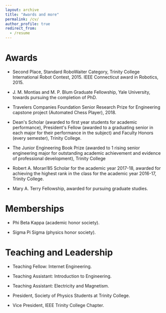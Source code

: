 ```yaml
---
layout: archive
title: "Awards and more"
permalink: /cv/
author_profile: true
redirect_from:
  - /resume
---
```


<!-- {% include base_path %} -->




Awards
======

* Second Place, Standard RoboWaiter Category, Trinity College International Robot Contest, 2015. IEEE Connecticut award in Robotics, 2015.

* J. M. Montias and M. P. Blum Graduate Fellowship, Yale University, towards pursuing the completion of PhD.

* Travelers Companies Foundation Senior Research Prize for Engineering capstone project (Automated Chess Player), 2018.

* Dean's Scholar (awarded to first year students for academic performance),  President's Fellow (awarded to a graduating senior in each major for their performance in the subject) and Faculty Honors (every semester), Trinity College.

* The Junior Engineering Book Prize (awarded to 1 rising senior engineering major for outstanding academic achievement and evidence of professional development), Trinity College

* Robert A. Moran’85 Scholar for the academic year 2017-18,  awarded for achieving the highest rank in the class for the academic year 2016-17, Trinity College.

* Mary A. Terry Fellowship, awarded for pursuing graduate studies.


Memberships
======

* Phi Beta Kappa (academic honor society).

* Sigma Pi Sigma (physics honor society).


Teaching and Leadership
======

* Teaching Fellow: Internet Engineering. 

* Teaching Assistant: Introduction to Engineering.

* Teaching Assistant: Electricity and Magnetism.

* President, Society of Physics Students at Trinity College.

* Vice President, IEEE Trinity College Chapter.

